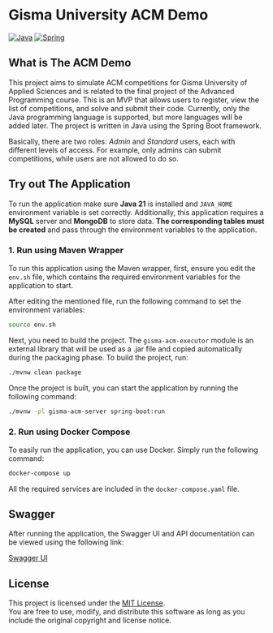 # **Gisma University ACM Demo**

[![Java](https://img.shields.io/badge/Java-21-orange)](https://openjdk.org/projects/jdk/21/)
[![Spring](https://img.shields.io/badge/SpringBoot-3.4.2-green)](https://spring.io/blog/2025/01/23/spring-boot-3-4-2-available-now)

## What is The ACM Demo

This project aims to simulate ACM competitions for Gisma University of Applied Sciences and is related to the final
project of the Advanced Programming course. This is an MVP that allows users to register, view the list of competitions,
and solve and submit their code. Currently, only the Java programming language is supported, but more languages will be
added later. The project is written in Java using the Spring Boot framework.

Basically, there are two roles: <i>Admin</i> and <i>Standard</i> users, each with different levels of access. For example, only admins
can submit competitions, while users are not allowed to do so.

## Try out The Application

To run the application make sure <b>Java 21</b> is installed and `JAVA_HOME` environment variable is set
correctly. Additionally, this application requires a <b>MySQL</b> server and <b>MongoDB</b> to store data. 
<b>The corresponding tables must be created</b> and pass through the environment variables to the application. 

### 1. Run using Maven Wrapper

To run this application using the Maven wrapper, first, ensure you edit the `env.sh` file, which contains the required
environment variables for the application to start.

After editing the mentioned file, run the following command to set the environment variables:

```bash
source env.sh
```

Next, you need to build the project. The `gisma-acm-executor` module is an external library that will be used as a .jar
file and copied automatically during the packaging phase. To build the project, run:

```bash
./mvnw clean package
```

Once the project is built, you can start the application by running the following command:

```bash
./mvnw -pl gisma-acm-server spring-boot:run
```

### 2. Run using Docker Compose

To easily run the application, you can use Docker. Simply run the following command:

```bash
docker-compose up
```

All the required services are included in the `docker-compose.yaml` file.

## Swagger

After running the application, the Swagger UI and API documentation can be viewed using the following link:

<a href="http://localhost:8080/swagger-ui/">Swagger UI</a>

## License

This project is licensed under the [MIT License](LICENSE).  
You are free to use, modify, and distribute this software as long as you include the original copyright and license
notice.